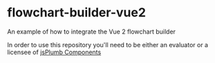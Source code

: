 # flowchart-builder-vue2
An example of how to integrate the Vue 2 flowchart builder

In order to use this repository you'll need to be either an evaluator or a licensee of [jsPlumb Components](https://components.jsplumbtoolkit.com)


